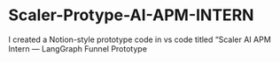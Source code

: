# Scaler-Protype-AI-APM-INTERN
I created a Notion-style prototype code in vs code titled “Scaler AI APM Intern — LangGraph Funnel Prototype
